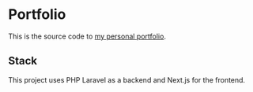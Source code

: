 # Portfolio

This is the source code to [my personal portfolio](https://sophiah.dev/).

## Stack

This project uses PHP Laravel as a backend and Next.js for the frontend.
